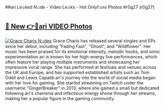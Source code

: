 ##ari Le𝚊ked N𝚞de - Video Le𝚊ks - Hot Onlyf𝚊ns Photos #r0g27 (r0g27)

# <h2><a href="https://mediaupload.pro?title=ari&ref=9FEB">🔗 New 👉🔴ari VIDEO Photos</a></h2>

[![Grace Charis N𝚞des](https://i.imgur.com/rIISA9y.gif)](https://mediaupload.pro?title=ari&ref=9FEB)
Grace Charis has released several singles and EPs since her debut, including "Fading Fast", "Ghost", and "Wildflower". Her music has been praised for its emotional intensity, melodic hooks, and sonic experimentation.ari is known for her high-energy live performances, which often feature her playing multiple instruments and showcasing her impressive vocal range. She has performed at festivals and venues across the UK and Europe, and has supported established artists such as Tom Odell and Lewis Capaldi.ari's journey into the world of social media began with her love for gaming. She started streaming on Twitch under the username "GingerBreaker" in 2013, where she gained a small but dedicated following.ari's charisma and infectious energy shone through her streams, making her a popular figure in the gaming community.